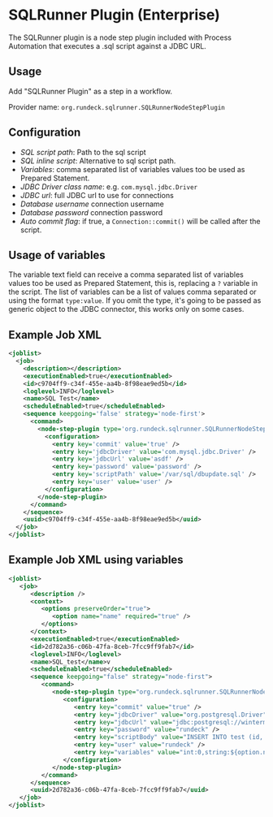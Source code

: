 # SQLRunner Plugin (Enterprise)

The SQLRunner plugin is a node step plugin included with Process Automation that executes a .sql script against a JDBC URL.

## Usage

Add "SQLRunner Plugin" as a step in a workflow.

Provider name: `org.rundeck.sqlrunner.SQLRunnerNodeStepPlugin`

## Configuration

- _SQL script path_: Path to the sql script
- _SQL inline script_: Alternative to sql script path.
- _Variables_: comma separated list of variables values too be used as Prepared Statement.
- _JDBC Driver class name_: e.g. `com.mysql.jdbc.Driver`
- _JDBC url_: full JDBC url to use for connections
- _Database username_ connection username
- _Database password_ connection password
- _Auto commit flag_: if true, a `Connection::commit()` will be called after the script.

## Usage of variables

The variable text field can receive a comma separated list of variables values too be used as Prepared Statement, this is, replacing a `?` variable in the script.
The list of variables  can be a list of values comma separated or using the format `type:value`.
If you omit the type, it's going to be passed as generic object to the JDBC connector, this works only on some cases.
## Example Job XML

```xml
<joblist>
  <job>
    <description></description>
    <executionEnabled>true</executionEnabled>
    <id>c9704ff9-c34f-455e-aa4b-8f98eae9ed5b</id>
    <loglevel>INFO</loglevel>
    <name>SQL Test</name>
    <scheduleEnabled>true</scheduleEnabled>
    <sequence keepgoing='false' strategy='node-first'>
      <command>
        <node-step-plugin type='org.rundeck.sqlrunner.SQLRunnerNodeStepPlugin'>
          <configuration>
            <entry key='commit' value='true' />
            <entry key='jdbcDriver' value='com.mysql.jdbc.Driver' />
            <entry key='jdbcUrl' value='asdf' />
            <entry key='password' value='password' />
            <entry key='scriptPath' value='/var/sql/dbupdate.sql' />
            <entry key='user' value='user' />
          </configuration>
        </node-step-plugin>
      </command>
    </sequence>
    <uuid>c9704ff9-c34f-455e-aa4b-8f98eae9ed5b</uuid>
  </job>
</joblist>
```

## Example Job XML using variables

```xml
<joblist>
   <job>
      <description />
      <context>
         <options preserveOrder="true">
            <option name="name" required="true" />
         </options>
      </context>
      <executionEnabled>true</executionEnabled>
      <id>2d782a36-c06b-47fa-8ceb-7fcc9ff9fab7</id>
      <loglevel>INFO</loglevel>
      <name>SQL_test</name>v
      <scheduleEnabled>true</scheduleEnabled>
      <sequence keepgoing="false" strategy="node-first">
         <command>
            <node-step-plugin type="org.rundeck.sqlrunner.SQLRunnerNodeStepPlugin">
               <configuration>
                  <entry key="commit" value="true" />
                  <entry key="jdbcDriver" value="org.postgresql.Driver" />
                  <entry key="jdbcUrl" value="jdbc:postgresql://wintermute/rundeck" />
                  <entry key="password" value="rundeck" />
                  <entry key="scriptBody" value="INSERT INTO test (id, version, args, date) VALUES(0, ?, ?, now());" />
                  <entry key="user" value="rundeck" />
                  <entry key="variables" value="int:0,string:${option.name}" />
               </configuration>
            </node-step-plugin>
         </command>
      </sequence>
      <uuid>2d782a36-c06b-47fa-8ceb-7fcc9ff9fab7</uuid>
   </job>
</joblist>
```
